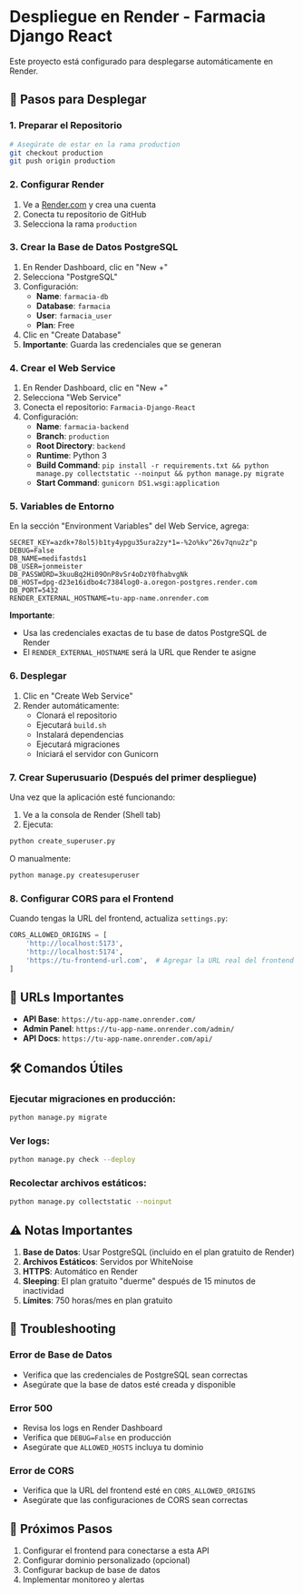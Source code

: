 # Despliegue en Render - Farmacia Django React

Este proyecto está configurado para desplegarse automáticamente en Render.

## 🚀 Pasos para Desplegar

### 1. Preparar el Repositorio
```bash
# Asegúrate de estar en la rama production
git checkout production
git push origin production
```

### 2. Configurar Render

1. Ve a [Render.com](https://render.com) y crea una cuenta
2. Conecta tu repositorio de GitHub
3. Selecciona la rama `production`

### 3. Crear la Base de Datos PostgreSQL

1. En Render Dashboard, clic en "New +"
2. Selecciona "PostgreSQL"
3. Configuración:
   - **Name**: `farmacia-db`
   - **Database**: `farmacia`
   - **User**: `farmacia_user`
   - **Plan**: Free
4. Clic en "Create Database"
5. **Importante**: Guarda las credenciales que se generan

### 4. Crear el Web Service

1. En Render Dashboard, clic en "New +"
2. Selecciona "Web Service"
3. Conecta el repositorio: `Farmacia-Django-React`
4. Configuración:
   - **Name**: `farmacia-backend`
   - **Branch**: `production`
   - **Root Directory**: `backend`
   - **Runtime**: Python 3
   - **Build Command**: `pip install -r requirements.txt && python manage.py collectstatic --noinput && python manage.py migrate`
   - **Start Command**: `gunicorn DS1.wsgi:application`

### 5. Variables de Entorno

En la sección "Environment Variables" del Web Service, agrega:

```
SECRET_KEY=azdk+78ol5)b1ty4ypgu35ura2zy*1=-%2o%kv^26v7qnu2z^p
DEBUG=False
DB_NAME=medifastds1
DB_USER=jonmeister
DB_PASSWORD=3kuuBq2Hi09OnP8vSr4oDzY0fhabvgNk
DB_HOST=dpg-d23e16idbo4c7384log0-a.oregon-postgres.render.com
DB_PORT=5432
RENDER_EXTERNAL_HOSTNAME=tu-app-name.onrender.com
```

**Importante**: 
- Usa las credenciales exactas de tu base de datos PostgreSQL de Render
- El `RENDER_EXTERNAL_HOSTNAME` será la URL que Render te asigne

### 6. Desplegar

1. Clic en "Create Web Service"
2. Render automáticamente:
   - Clonará el repositorio
   - Ejecutará `build.sh`
   - Instalará dependencias
   - Ejecutará migraciones
   - Iniciará el servidor con Gunicorn

### 7. Crear Superusuario (Después del primer despliegue)

Una vez que la aplicación esté funcionando:

1. Ve a la consola de Render (Shell tab)
2. Ejecuta:
```bash
python create_superuser.py
```

O manualmente:
```bash
python manage.py createsuperuser
```

### 8. Configurar CORS para el Frontend

Cuando tengas la URL del frontend, actualiza `settings.py`:

```python
CORS_ALLOWED_ORIGINS = [
    'http://localhost:5173',
    'http://localhost:5174',
    'https://tu-frontend-url.com',  # Agregar la URL real del frontend
]
```

## 🔗 URLs Importantes

- **API Base**: `https://tu-app-name.onrender.com/`
- **Admin Panel**: `https://tu-app-name.onrender.com/admin/`
- **API Docs**: `https://tu-app-name.onrender.com/api/`

## 🛠️ Comandos Útiles

### Ejecutar migraciones en producción:
```bash
python manage.py migrate
```

### Ver logs:
```bash
python manage.py check --deploy
```

### Recolectar archivos estáticos:
```bash
python manage.py collectstatic --noinput
```

## ⚠️ Notas Importantes

1. **Base de Datos**: Usar PostgreSQL (incluido en el plan gratuito de Render)
2. **Archivos Estáticos**: Servidos por WhiteNoise
3. **HTTPS**: Automático en Render
4. **Sleeping**: El plan gratuito "duerme" después de 15 minutos de inactividad
5. **Límites**: 750 horas/mes en plan gratuito

## 🐛 Troubleshooting

### Error de Base de Datos
- Verifica que las credenciales de PostgreSQL sean correctas
- Asegúrate que la base de datos esté creada y disponible

### Error 500
- Revisa los logs en Render Dashboard
- Verifica que `DEBUG=False` en producción
- Asegúrate que `ALLOWED_HOSTS` incluya tu dominio

### Error de CORS
- Verifica que la URL del frontend esté en `CORS_ALLOWED_ORIGINS`
- Asegúrate que las configuraciones de CORS sean correctas

## 📝 Próximos Pasos

1. Configurar el frontend para conectarse a esta API
2. Configurar dominio personalizado (opcional)
3. Configurar backup de base de datos
4. Implementar monitoreo y alertas
